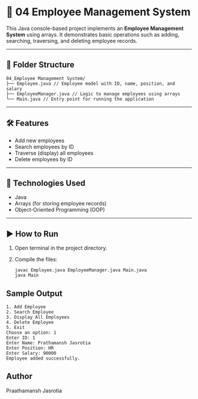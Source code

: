 # 👥 04 Employee Management System

This Java console-based project implements an **Employee Management System** using arrays. It demonstrates basic operations such as adding, searching, traversing, and deleting employee records.

---

## 📁 Folder Structure

```
04_Employee Management System/
├── Employee.java // Employee model with ID, name, position, and salary
├── EmployeeManager.java // Logic to manage employees using arrays
└── Main.java // Entry point for running the application
```


---

## 🛠️ Features

- Add new employees
- Search employees by ID
- Traverse (display) all employees
- Delete employees by ID

---

## 🔧 Technologies Used

- Java
- Arrays (for storing employee records)
- Object-Oriented Programming (OOP)

---

## ▶️ How to Run

1. Open terminal in the project directory.
2. Compile the files:

   ```
   javac Employee.java EmployeeManager.java Main.java
   java Main

## Sample Output
```
1. Add Employee
2. Search Employee
3. Display All Employees
4. Delete Employee
5. Exit
Choose an option: 1
Enter ID: 1
Enter Name: Prathamansh Jasrotia
Enter Position: HR
Enter Salary: 90000
Employee added successfully.
```

## Author
Praathamansh Jasrotia
